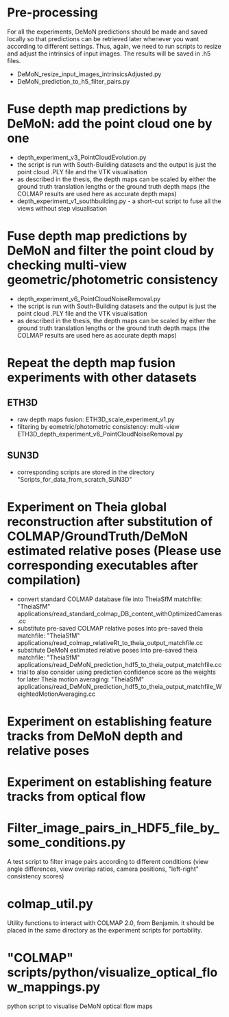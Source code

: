 # Pre-processing
For all the experiments, DeMoN predictions should be made and saved locally so that predictions can be retrieved later whenever you want according to different settings. Thus, again, we need to run scripts to resize and adjust the intrinsics of input images. The results will be saved in .h5 files.

* DeMoN_resize_input_images_intrinsicsAdjusted.py
* DeMoN_prediction_to_h5_filter_pairs.py


# Fuse depth map predictions by DeMoN: add the point cloud one by one
* depth_experiment_v3_PointCloudEvolution.py
* the script is run with South-Building datasets and the output is just the point cloud .PLY file and the VTK visualisation
* as described in the thesis, the depth maps can be scaled by either the ground truth translation lengths or the ground truth depth maps (the COLMAP results are used here as accurate depth maps)
* depth_experiment_v1_southbuilding.py - a short-cut script to fuse all the views without step visualisation

# Fuse depth map predictions by DeMoN and filter the point cloud by checking multi-view geometric/photometric consistency
* depth_experiment_v6_PointCloudNoiseRemoval.py
* the script is run with South-Building datasets and the output is just the point cloud .PLY file and the VTK visualisation
* as described in the thesis, the depth maps can be scaled by either the ground truth translation lengths or the ground truth depth maps (the COLMAP results are used here as accurate depth maps)

# Repeat the depth map fusion experiments with other datasets
## ETH3D
* raw depth maps fusion: ETH3D_scale_experiment_v1.py
* filtering by eometric/photometric consistency: multi-view ETH3D_depth_experiment_v6_PointCloudNoiseRemoval.py
## SUN3D
* corresponding scripts are stored in the directory "Scripts_for_data_from_scratch_SUN3D"

# Experiment on Theia global reconstruction after substitution of COLMAP/GroundTruth/DeMoN estimated relative poses (Please use corresponding executables after compilation)
* convert standard COLMAP database file into TheiaSfM matchfile: "TheiaSfM" applications/read_standard_colmap_DB_content_withOptimizedCameras.cc
* substitute pre-saved COLMAP relative poses into pre-saved theia matchfile: "TheiaSfM" applications/read_colmap_relativeRt_to_theia_output_matchfile.cc
* substitute DeMoN estimated relative poses into pre-saved theia matchfile: "TheiaSfM" applications/read_DeMoN_prediction_hdf5_to_theia_output_matchfile.cc
* trial to also consider using prediction confidence score as the weights for later Theia motion averaging: "TheiaSfM" applications/read_DeMoN_prediction_hdf5_to_theia_output_matchfile_WeightedMotionAveraging.cc

# Experiment on establishing feature tracks from DeMoN depth and relative poses

# Experiment on establishing feature tracks from optical flow

# Filter_image_pairs_in_HDF5_file_by_some_conditions.py
A test script to filter image pairs according to different conditions (view angle differences, view overlap ratios, camera positions, "left-right" consistency scores)

# colmap_util.py
Utility functions to interact with COLMAP 2.0, from Benjamin. it should be placed in the same directory as the experiment scripts for portability.

# "COLMAP" scripts/python/visualize_optical_flow_mappings.py
python script to visualise DeMoN optical flow maps
